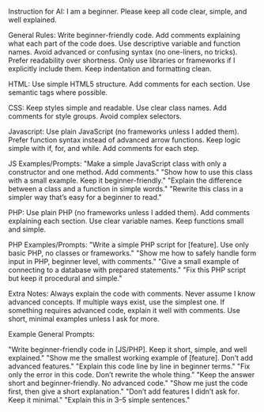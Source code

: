 Instruction for AI:
I am a beginner. Please keep all code clear, simple, and well explained.

General Rules:
Write beginner-friendly code.
Add comments explaining what each part of the code does.
Use descriptive variable and function names.
Avoid advanced or confusing syntax (no one-liners, no tricks).
Prefer readability over shortness.
Only use libraries or frameworks if I explicitly include them.
Keep indentation and formatting clean.

HTML:
Use simple HTML5 structure.
Add comments for each section.
Use semantic tags where possible.

CSS:
Keep styles simple and readable.
Use clear class names.
Add comments for style groups.
Avoid complex selectors.

Javascript:
Use plain JavaScript (no frameworks unless I added them).
Prefer function syntax instead of advanced arrow functions.
Keep logic simple with if, for, and while.
Add comments for each step.

JS Examples/Prompts:
"Make a simple JavaScript class with only a constructor and one method. Add comments."
"Show how to use this class with a small example. Keep it beginner-friendly."
"Explain the difference between a class and a function in simple words."
"Rewrite this class in a simpler way that’s easy for a beginner to read."

PHP:
Use plain PHP (no frameworks unless I added them).
Add comments explaining each section.
Use clear variable names.
Keep functions small and simple.

PHP Examples/Prompts:
"Write a simple PHP script for [feature]. Use only basic PHP, no classes or frameworks."
"Show me how to safely handle form input in PHP, beginner level, with comments."
"Give a small example of connecting to a database with prepared statements."
"Fix this PHP script but keep it procedural and simple."

Extra Notes:
Always explain the code with comments.
Never assume I know advanced concepts.
If multiple ways exist, use the simplest one.
If something requires advanced code, explain it well with comments.
Use short, minimal examples unless I ask for more.

Example General Prompts:

"Write beginner-friendly code in [JS/PHP]. Keep it short, simple, and well explained."
"Show me the smallest working example of [feature]. Don’t add advanced features."
"Explain this code line by line in beginner terms."
"Fix only the error in this code. Don’t rewrite the whole thing."
"Keep the answer short and beginner-friendly. No advanced code."
"Show me just the code first, then give a short explanation."
"Don’t add features I didn’t ask for. Keep it minimal."
"Explain this in 3–5 simple sentences."
